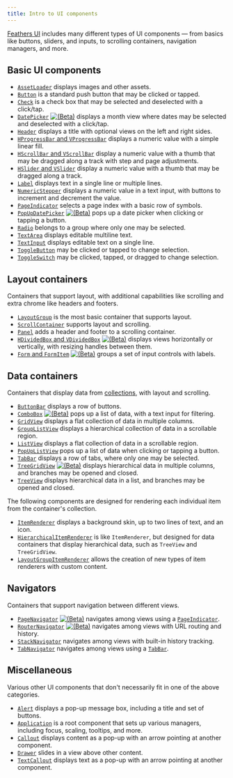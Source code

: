 ```yaml
---
title: Intro to UI components
---
```


[Feathers UI](/) includes many different types of UI components — from basics like buttons, sliders, and inputs, to scrolling containers, navigation managers, and more.

## Basic UI components

- [`AssetLoader`](./asset-loader.md) displays images and other assets.
- [`Button`](./button.md) is a standard push button that may be clicked or tapped.
- [`Check`](./check.md) is a check box that may be selected and deselected with a click/tap.
- [`DatePicker`](./date-picker.md) <a href="./semver#beta-apis"><img class="beta" src="/img/beta.png" alt="(Beta)"/></a> displays a month view where dates may be selected and deselected with a click/tap.
- [`Header`](./header.md) displays a title with optional views on the left and right sides.
- [`HProgressBar` and `VProgressBar`](./progress-bar.md) displays a numeric value with a simple linear fill.
- [`HScrollBar` and `VScrollBar`](./scroll-bar.md) display a numeric value with a thumb that may be dragged along a track with step and page adjustments.
- [`HSlider` and `VSlider`](./slider.md) display a numeric value with a thumb that may be dragged along a track.
- [`Label`](./label.md) displays text in a single line or multiple lines.
- [`NumericStepper`](./numeric-stepper.md) displays a numeric value in a text input, with buttons to increment and decrement the value.
- [`PageIndicator`](./page-indicator.md) selects a page index with a basic row of symbols.
- [`PopUpDatePicker`](./pop-up-date-picker.md) <a href="./semver#beta-apis"><img class="beta" src="/img/beta.png" alt="(Beta)"/></a> pops up a date picker when clicking or tapping a button.
- [`Radio`](./radio.md) belongs to a group where only one may be selected.
- [`TextArea`](./text-area.md) displays editable multiline text.
- [`TextInput`](./text-input.md) displays editable text on a single line.
- [`ToggleButton`](./toggle-button.md) may be clicked or tapped to change selection.
- [`ToggleSwitch`](./toggle-switch.md) may be clicked, tapped, or dragged to change selection.

## Layout containers

Containers that support layout, with additional capabilities like scrolling and extra chrome like headers and footers.

- [`LayoutGroup`](./layout-group.md) is the most basic container that supports layout.
- [`ScrollContainer`](./scroll-container.md) supports layout and scrolling.
- [`Panel`](./panel.md) adds a header and footer to a scrolling container.
- [`HDividedBox` and `VDividedBox`](./divided-box.md) <a href="./semver#beta-apis"><img class="beta" src="/img/beta.png" alt="(Beta)"/></a> displays views horizontally or vertically, with resizing handles between them.
- [`Form` and `FormItem`](./form.md) <a href="./semver#beta-apis"><img class="beta" src="/img/beta.png" alt="(Beta)"/></a> groups a set of input controls with labels.

## Data containers

Containers that display data from [collections](./data-collections.md), with layout and scrolling.

- [`ButtonBar`](./button-bar.md) displays a row of buttons.
- [`ComboBox`](./combo-box.md) <a href="./semver#beta-apis"><img class="beta" src="/img/beta.png" alt="(Beta)"/></a> pops up a list of data, with a text input for filtering.
- [`GridView`](./grid-view.md) displays a flat collection of data in multiple columns.
- [`GroupListView`](./group-list-view.md) displays a hierarchical collection of data in a scrollable region.
- [`ListView`](./list-view.md) displays a flat collection of data in a scrollable region.
- [`PopUpListView`](./pop-up-list-view.md) pops up a list of data when clicking or tapping a button.
- [`TabBar`](./tab-bar.md) displays a row of tabs, where only one may be selected.
- [`TreeGridView`](./tree-grid-view.md) <a href="./semver#beta-apis"><img class="beta" src="/img/beta.png" alt="(Beta)"/></a> displays hierarchical data in multiple columns, and branches may be opened and closed.
- [`TreeView`](./tree-view.md) displays hierarchical data in a list, and branches may be opened and closed.

The following components are designed for rendering each individual item from the container's collection.

- [`ItemRenderer`](./item-renderer.md) displays a background skin, up to two lines of text, and an icon.
- [`HierarchicalItemRenderer`](./hierarchical-item-renderer.md) is like `ItemRenderer`, but designed for data containers that display hierarchical data, such as `TreeView` and `TreeGridView`.
- [`LayoutGroupItemRenderer`](./layout-group-item-renderer.md) allows the creation of new types of item renderers with custom content.

## Navigators

Containers that support navigation between different views.

- [`PageNavigator`](./page-navigator.md) <a href="./semver#beta-apis"><img class="beta" src="/img/beta.png" alt="(Beta)"/></a> navigates among views using a [`PageIndicator`](./page-indicator.md).
- [`RouterNavigator`](./router-navigator.md) <a href="./semver#beta-apis"><img class="beta" src="/img/beta.png" alt="(Beta)"/></a> navigates among views with URL routing and history.
- [`StackNavigator`](./stack-navigator.md) navigates among views with built-in history tracking.
- [`TabNavigator`](./tab-navigator.md) navigates among views using a [`TabBar`](./tab-bar.md).

## Miscellaneous

Various other UI components that don't necessarily fit in one of the above categories.

- [`Alert`](./alert.md) displays a pop-up message box, including a title and set of buttons.
- [`Application`](./application.md) is a root component that sets up various managers, including focus, scaling, tooltips, and more.
- [`Callout`](./callout.md) displays content as a pop-up with an arrow pointing at another component.
- [`Drawer`](./drawer.md) slides in a view above other content.
- [`TextCallout`](./text-callout.md) displays text as a pop-up with an arrow pointing at another component.
